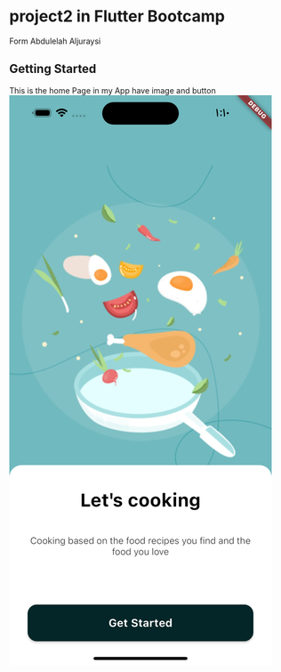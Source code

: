 # project2 in Flutter Bootcamp


Form Abdulelah Aljuraysi
## Getting Started
This is the home Page in my App have image and button
![Home Page](https://raw.githubusercontent.com/36nv/HW-1/main/image_readMy/Home.png)
